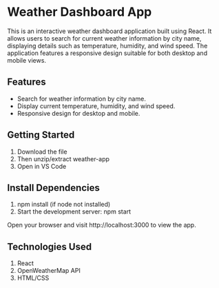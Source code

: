 # Weather Dashboard App

This is an interactive weather dashboard application built using React. It allows users to search for current weather information by city name, displaying details such as temperature, humidity, and wind speed. The application features a responsive design suitable for both desktop and mobile views.

## Features

- Search for weather information by city name.
- Display current temperature, humidity, and wind speed.
- Responsive design for desktop and mobile.

## Getting Started
1. Download the file
2. Then unzip/extract weather-app
3. Open in VS Code

## Install Dependencies
1. npm install (if node not installed)
2. Start the development server: npm start

Open your browser and visit http://localhost:3000 to view the app.

## Technologies Used
1. React
2. OpenWeatherMap API
3. HTML/CSS
